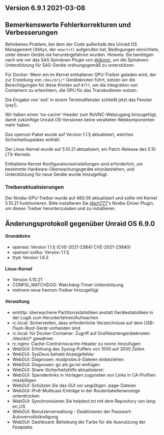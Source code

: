 ## Version 6.9.1 2021-03-08

## Bemerkenswerte Fehlerkorrekturen und Verbesserungen

Behobenes Problem, bei dem der Code außerhalb des Unraid OS Management Utilitys, der
`smartctl` aufgerufen hat, Bedingungen einrichtete, unter denen Geräte nie heruntergefahren wurden.
Hinweis: Sie benötigen nach wie vor das SAS
Spindown
Plugin von
[@doron](https://forums.unraid.net/profile/8006-doron/),
um die Spindown-Unterstützung für SAS-Geräte ordnungsgemäß zu unterstützen.

Für Docker: Wenn ein im Kernel enthaltener GPU-Treiber geladen wird, der zur Erstellung von `/dev/dri/*` Geräteknoten führt, setzen wir die Berechtigungen für diese Knoten auf `0777`, um die Integration von Containern zu erleichtern, die GPU für das Transkodieren nutzen.

Die Eingabe von 'exit' in einem Terminalfenster schließt jetzt das Fenster (yay!).

Wir haben einen 'no-cache'-Header zum NoVNC-Webzugang hinzugefügt, damit zukünftige Unraid OS-Versionen keine veralteten Webkomponenten mehr haben.

Das openssl-Paket wurde auf Version 1.1.1j aktualisiert, welches Sicherheitsupdates enthält.

Der Linux-Kernel wurde auf 5.10.21 aktualisiert, ein Patch-Release des 5.10 LTS-Kernels.

Enthaltene Kernel-Konfigurationseinstellungen sind erforderlich, um bestimmte Hardware-Überwachungsgeräte einzubeziehen, und Unterstützung für neue Geräte wurde hinzugefügt.

### Treiberaktualisierungen

Der Nvidia-GPU-Treiber wurde auf 460.56 aktualisiert und sollte mit
Kernel 5.10.21 funktionieren. Bitte installieren Sie
[@ich777](https://forums.unraid.net/profile/72388-ich777/)'s
Nvidia-Driver
Plugin,
um diesen Treiber herunterzuladen und zu installieren.

## Änderungsprotokoll gegenüber Unraid OS 6.9.0

#### Grunddistro

- openssl: Version 1.1.1j (CVE-2021-23841 CVE-2021-23840)
- openssl-solibs: Version 1.1.1j
- ttyd: Version 1.6.3

#### Linux-Kernel

- Version 5.10.21
- CONFIG\_WATCHDOG: Watchdog-Timer-Unterstützung
- mehrere neue hwmon-Treiber hinzugefügt

#### Verwaltung

- emhttp: überwachene Partitionsstatistiken anstatt Gerätestatistiken in der Logik zum Herunterfahren/Aufwachen
- rc.local: Sicherstellen, dass erforderliche Verzeichnisse auf dem USB-Flash-Boot-Gerät vorhanden sind
- rc.local: für Docker-Container: Zugriff auf Grafikkartengeräteknoten /dev/dri/\* gewähren
- rc.nginx: Cache-Control:nocache-Header zu novnc hinzufügen
- WebGUI: Erhöhung des Syslog-Puffers von 1000 auf 3000 Zeilen
- WebGUI: SysDevs behebt Anzeigefehler
- WebGUI: Diagnosen: modprobe.d-Dateien einbeziehen
- WebGUI: Diagnosen: go als go.txt einfügen
- WebGUI: Share-Sicherheitshilfe aktualisieren
- WebGUI: Spendenlinks in Vorlagen zugunsten von Links in CA-Profilen missbilligen
- WebGUI: Schützen Sie das GUI vor ungültigen .page-Dateien
- WebGUI: IPv6-Multicast-Einträge in der Routentabellenanzeige unterdrücken
- WebGUI: Synchronisieren Sie helptext.txt mit dem Repository von lang-en\_US
- WebGUI: Benutzerverwaltung - Deaktivieren der Passwort-Autovervollständigung
- WebGUI: Dashboard: Behebung der Farbe für die Ausnutzung der Festplatte
